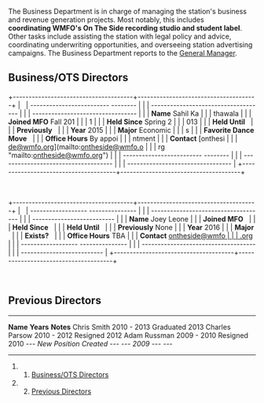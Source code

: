 The Business Department is in charge of managing the station's business
and revenue generation projects. Most notably, this includes
**coordinating WMFO's On The Side recording studio and student label**.
Other tasks include assisting the station with legal policy and advice,
coordinating underwriting opportunities, and overseeing station
advertising campaigns. The Business Department reports to the [General
Manager](https://wiki.wmfo.org/Executive_Board/GM's_Office "GM's Office").

Business/OTS Directors 
----------------------

+--------------------------------------+--------------------------------------+
|                                      |   ------------------------- -------- |
|                                      | ------------------------------------ |
|                                      | ---------------------------------    |
|                                      |   **Name**                  Sahil Ka |
|                                      | thawala                              |
|                                      |   **Joined MFO**            Fall 201 |
|                                      | 1                                    |
|                                      |   **Held Since**            Spring 2 |
|                                      | 013                                  |
|                                      |   **Held Until**                     |
|                                      |   **Previously**                     |
|                                      |   **Year**                  2015     |
|                                      |   **Major**                 Economic |
|                                      | s                                    |
|                                      |   **Favorite Dance Move**            |
|                                      |   **Office Hours**          By appoi |
|                                      | ntment                               |
|                                      |   **Contact**               [onthesi |
|                                      | de@wmfo.org](mailto:ontheside@wmfo.o |
|                                      | rg "mailto:ontheside@wmfo.org")      |
|                                      |   ------------------------- -------- |
|                                      | ------------------------------------ |
|                                      | ---------------------------------    |
+--------------------------------------+--------------------------------------+

 

+--------------------------------------+--------------------------------------+
|                                      |   ------------------ --------------- |
|                                      | ------------------------------------ |
|                                      | --------------------------           |
|                                      |   **Name**           Joey Leone      |
|                                      |   **Joined MFO**                     |
|                                      |   **Held Since**                     |
|                                      |   **Held Until**                     |
|                                      |   **Previously**     None            |
|                                      |   **Year**           2016            |
|                                      |   **Major**                          |
|                                      |   **Exists?**                        |
|                                      |   **Office Hours**   TBA             |
|                                      |   **Contact**        [ontheside@wmfo |
|                                      | .org](mailto:ontheside@wmfo.org "mai |
|                                      | lto:ontheside@wmfo.org")             |
|                                      |   ------------------ --------------- |
|                                      | ------------------------------------ |
|                                      | --------------------------           |
+--------------------------------------+--------------------------------------+

 

Previous Directors 
------------------

  -------------------------------- ---------------- ----------------
  **Name**                         **Years**        **Notes**
  Chris Smith                      2010 - 2013      Graduated 2013
  Charles Parsow                   2010 - 2012      Resigned 2012
  Adam Russman                     2009 - 2010      Resigned 2010
  *--- New Position Created ---*   *--- 2009 ---*   *---*
  -------------------------------- ---------------- ----------------

1.  1. [Business/OTS Directors](#Business.2FOTS_Directors)
2.  2. [Previous Directors](#Previous_Directors)

